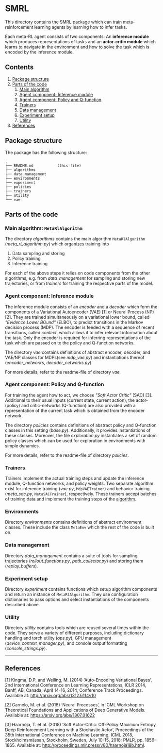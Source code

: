 # SMRL
This directory contains the SMRL package which can train meta-reinforcement learning agents by learning how to infer tasks.

Each meta-RL agent consists of two components: An **inference module** which produces representations of tasks and an **actor-critic module** which learns to navigate in the environment and how to solve the task which is encoded by the inference module.

## Contents

1. [Package structure](#package-structure)
2. [Parts of the code](#parts-of-the-code)
    1. [Main algorithm](#main-algorithm-metarlalgorithm)
    2. [Agent component: Inference module](#agent-component-inference-module)
    3. [Agent component: Policy and Q-function](#agent-component-policy-and-q-function)
    4. [Trainers](#trainers)
    5. [Data management](#data-management)
    6. [Experiment setup](#experiment-setup)
    7. [Utility](#utility)
3. [References](#references)

## Package structure
The package has the following structure:

```
.
├── README.md           (this file)
├── algorithms
├── data_management
├── environments
├── experiment
├── policies
├── trainers
├── utility
└── vae
```


## Parts of the code

### Main algorithm: ``MetaRlAlgorithm``

The directory *algorithms* contains the main algorithm ``MetaRlAlgorithm`` (*meta_rl_algorithm.py*) which organizes training into 

1. Data sampling and storing
2. Policy training
3. Inference training

For each of the above steps it relies on code components from the other algorithms, e.g. from *data_management* for sampling and storing new trajectories, or from *trainers* for training the respective parts of the model.

### Agent component: Inference module
The inference module consists of an *encoder* and a *decoder* which form the components of a Variational Autoencoder (VAE) [1] or Neural Process (NP) [2]. They are trained simultaneously on a variational lower bound, called *"Evidence Lower BOund"* (ELBO), to predict transitions in the Markov decision process (MDP). The encoder is feeded with a sequence of recent transitions, called *context*, which allows it to infer relevant information about the task. Only the encoder is required for inferring representations of the task which are passed on to the policy and Q-function networks.

The directory *vae* contains definitions of abstract encoder, decoder, and VAE/NP classes for MDPs(see *mdp_vae.py*) and instantiations thereof (*encoder_networks*, *decoder_networks.py*).

For more details, refer to the readme-file of directory *vae*.

### Agent component: Policy and Q-function
For training the agent how to act, we choose *"Soft Actor Critic"* (SAC) [3]. Additional to their usual inputs (current state, current action), the actor- (policy) and critic-networks (Q-function) are also provided with a representation of the current task which is obtained from the encoder network.

The directory *policies* contains definitions of abstract policy and Q-function classes in this setting (*base.py*). Additionally, it provides instantiations of these classes. Moreover, the file *exploration.py* instantiates a set of random policy classes which can be used for exploration in environments with simple dynamics.

For more details, refer to the readme-file of directory *policies*.

### Trainers
Trainers implement the actual training steps and update the inference module, Q-function networks, and policy weights. Two separate algorithm exist for inference training (*vae.py*, ``MdpVAETrainer``) and behavior training (*meta_sac.py*, ``MetaSACTrainer``), respectively. These trainers accept batches of training data and implement the training steps of the [algorithm](#main-algorithm-metarlalgorithm).

### Environments
Directory *environments* contains definitions of abstract environment classes. These include the class ``MetaEnv`` which the rest of the code is built on.

### Data management
Directory *data_management* contains a suite of tools for sampling trajectories (*rollout_functions.py*, *path_collector.py*) and storing them (*replay_buffers*).

### Experiment setup
Directory *experiment* contains functions which setup algorithm components and return an instance of ``MetaRlAlgorithm``. They use configuration dictionaries to pass options and select instantiations of the components described above.

### Utility
Directory *utility* contains tools which are reused several times within the code. They serve a variety of different purposes, including dictionary handling and torch utility (*ops.py*), GPU management (*device_context_manager.py*), and console output formatting (*console_strings.py*).

---

## References
[1] Kingma, D.P. and Welling, M. (2014) ‘Auto-Encoding Variational Bayes’, 2nd International Conference on Learning Representations, ICLR 2014, Banff, AB, Canada, April 14-16, 2014, Conference Track Proceedings. Available at: http://arxiv.org/abs/1312.6114v10

[2] Garnelo, M. et al. (2018) ‘Neural Processes’, in ICML Workshop on Theoretical Foundations and Applications of Deep Generative Models. Available at: https://arxiv.org/abs/1807.01622

[3] Haarnoja, T. et al. (2018) ‘Soft Actor-Critic: Off-Policy Maximum Entropy Deep Reinforcement Learning with a Stochastic Actor’, Proceedings of the 35th International Conference on Machine Learning, ICML 2018, Stockholmsmässan, Stockholm, Sweden, July 10-15, 2018: PMLR, pp. 1856–1865. Available at: http://proceedings.mlr.press/v80/haarnoja18b.html.